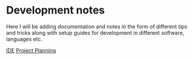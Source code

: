 # Development notes

Here I will be adding documentation and notes in the form of different tips and tricks along with setup guides for development in different software, languages etc.

[IDE](/ides)
[Project Planning](/project_planning)
